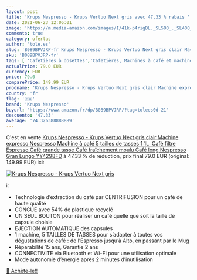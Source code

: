 ```yaml
---
layout: post
title: 'Krups Nespresso - Krups Vertuo Next gris avec 47.33 % rabais '
date: 2021-06-23 12:06:01
image: 'https://m.media-amazon.com/images/I/41k-p4rigDL._SL500_._SL400_.jpg'
comments: true
category: ofertas
author: 'tole.es'
slug: 'B089BPVJRP-fr Krups Nespresso - Krups Vertuo Next gris clair Machine...'
sku: 'B089BPVJRP-fr'
tags: [ 'Cafetières à dosettes','Cafetières, Machines à café et machines à expresso','Café, thé et expresso','Cuisine et Maison','krups nespresso', ]
actualPrice: 79.0 EUR
currency: EUR
price: 79.0
comparePrice: 149.99 EUR
prodname: 'Krups Nespresso - Krups Vertuo Next gris clair Machine expresso  Nespresso Machine à café 5 tailles de tasses 1 1L  Café filtre Espresso Café grande tasse Café fraîchement moulu Café long Nespresso Gran Lungo YY4298FD'
country: 'fr'
flag: '🇫🇷'
brand: 'Krups Nespresso'
buyurl: 'https://www.amazon.fr/dp/B089BPVJRP/?tag=tolees0d-21'
descuento: '47.33'
average: '74.326388888889'
---
```


C'est en vente [Krups Nespresso - Krups Vertuo Next gris clair Machine expresso  Nespresso Machine à café 5 tailles de tasses 1 1L  Café filtre Espresso Café grande tasse Café fraîchement moulu Café long Nespresso Gran Lungo YY4298FD](https://www.amazon.fr/dp/B089BPVJRP/?tag=tolees0d-21)  à  47.33 % de réduction, prix final  79.0 EUR (original: 149.99 EUR) ici:

[![Krups Nespresso - Krups Vertuo Next gris](https://m.media-amazon.com/images/I/41k-p4rigDL._SL500_._SL400_.jpg)](https://www.amazon.fr/dp/B089BPVJRP/?tag=tolees0d-21)

ℹ️:

- Technologie d’extraction du café par CENTRIFUSION pour un café de haute qualité
- CONCUE avec 54% de plastique recyclé
- UN SEUL BOUTON pour réaliser un café quelle que soit la taille de capsule choisie
- EJECTION AUTOMATIQUE des capsules
- 1 machine, 5 TAILLES DE TASSES pour s’adapter à toutes vos dégustations de café : de l’Espresso jusqu’à Alto, en passant par le Mug
- Réparabilité 15 ans, Garantie 2 ans
- CONNECTIVITE via Bluetooth et Wi-Fi pour une utilisation optimale
- Mode autonomie d’énergie après 2 minutes d’inutilisation

[🛒 Achète-le!!](https://www.amazon.fr/dp/B089BPVJRP/?tag=tolees0d-21)
